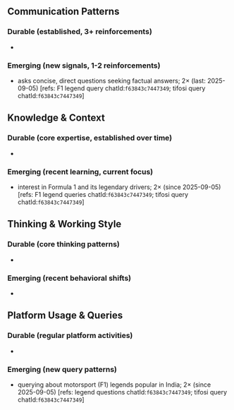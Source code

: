 ## Communication Patterns
### Durable (established, 3+ reinforcements)
-

### Emerging (new signals, 1-2 reinforcements)
- asks concise, direct questions seeking factual answers; 2× (last: 2025-09-05) [refs: F1 legend query chatId:`f63843c7447349`; tifosi query chatId:`f63843c7447349`]

## Knowledge & Context
### Durable (core expertise, established over time)
-

### Emerging (recent learning, current focus)
- interest in Formula 1 and its legendary drivers; 2× (since 2025-09-05) [refs: F1 legend queries chatId:`f63843c7447349`; tifosi query chatId:`f63843c7447349`]

## Thinking & Working Style
### Durable (core thinking patterns)
-

### Emerging (recent behavioral shifts)
-

## Platform Usage & Queries
### Durable (regular platform activities)
-

### Emerging (new query patterns)
- querying about motorsport (F1) legends popular in India; 2× (since 2025-09-05) [refs: legend questions chatId:`f63843c7447349`; tifosi query chatId:`f63843c7447349`]
